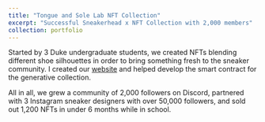 ```yaml
---
title: "Tongue and Sole Lab NFT Collection"
excerpt: "Successful Sneakerhead x NFT Collection with 2,000 members"
collection: portfolio
---
```


Started by 3 Duke undergraduate students, we created NFTs blending different shoe silhouettes in order to bring something fresh to the sneaker community. I created our [website](https://www.tongueandsolelab.com/) and helped develop the smart contract for the generative collection.

All in all, we grew a community of 2,000 followers on Discord, partnered with 3 Instagram sneaker designers with over 50,000 followers, and sold out 1,200 NFTs in under 6 months while in school.
